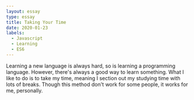 ```yaml
---
layout: essay
type: essay
title: Taking Your Time
date: 2020-01-23
labels:
  - Javascript
  - Learning
  - ES6
---
```


Learning a new language is always hard, so is learning a programming language. However, there's always a good way to learn something. What I like to do is to take my time, meaning I section out my studying time with lots of breaks. Though this method don't work for some people, it works for me, personally. 
